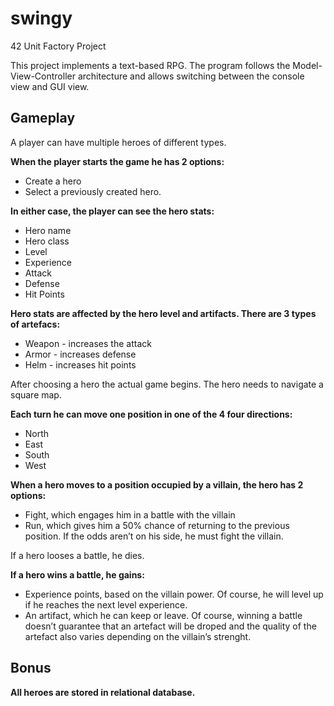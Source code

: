 # swingy
42 Unit Factory Project

This project implements a text-based RPG. The program follows the Model-View-Controller architecture and allows
switching between the console view and GUI view.

## Gameplay

A player can have multiple heroes of different types.

**When the player starts the game he has 2 options:**

- Create a hero
- Select a previously created hero.

**In either case, the player can see the hero stats:**
- Hero name
- Hero class
- Level
- Experience
- Attack
- Defense
- Hit Points

**Hero stats are affected by the hero level and artifacts. There are 3 types of artefacs:**
- Weapon - increases the attack
- Armor - increases defense
- Helm - increases hit points

After choosing a hero the actual game begins. The hero needs to navigate a square map.

**Each turn he can move one position in one of the 4 four directions:**
- North
- East
- South
- West

**When a hero moves to a position occupied by a villain, the hero has 2 options:**
- Fight, which engages him in a battle with the villain
- Run, which gives him a 50% chance of returning to the previous position. If the
odds aren’t on his side, he must fight the villain.

If a hero looses a battle, he dies.

**If a hero wins a battle, he gains:**
- Experience points, based on the villain power. Of course, he will level up if he
reaches the next level experience.
- An artifact, which he can keep or leave. Of course, winning a battle doesn’t guarantee
that an artefact will be droped and the quality of the artefact also varies
depending on the villain’s strenght.

## Bonus

**All heroes are stored in relational database.**
